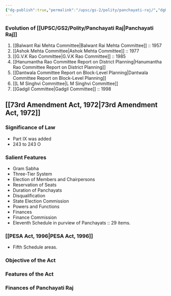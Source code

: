 ```yaml
---
{"dg-publish":true,"permalink":"/upsc/gs-2/polity/panchayati-raj/","dgHomeLink":true,"dgPassFrontmatter":false}
---
```


### Evolution of [[UPSC/GS2/Polity/Panchayati Raj|Panchayati Raj]] 
1. [[Balwant Rai Mehta Committee|Balwant Rai Mehta Committee]] :: 1957
2. [[Ashok Mehta Committee|Ashok Mehta Committee]] :: 1977
3. [[G.V.K Rao Committee|G.V.K Rao Committee]] ::  1985
4. [[Hanumantha Rao Committee Report on District Planning|Hanumantha Rao Committee Report on District Planning]]
5. [[Dantwala Committee Report on Block-Level Planning|Dantwala Committee Report on Block-Level Planning]]
6. [[L M Singhvi Committee|L M Singhvi Committee]]
7. [[Gadgil Committee|Gadgil Committee]] :: 1998 


## [[73rd Amendment Act, 1972|73rd Amendment Act, 1972]]
### Significance of Law
- Part IX was added
- 243 to 243 O

### Salient Features
- Gram Sabha
- Three-Tier System
- Election of Members and Chairpersons 
- Reservation of Seats
- Duration of Panchayats 
- Disqualification 
- State Election Commission
- Powers and Functions
- Finances 
- Finance Commission
- Eleventh Schedule in purview of Panchayats :: 29 items. 

### [[PESA Act, 1996|PESA Act, 1996]]
- Fifth Schedule areas. 

### Objective of the Act 
### Features of the Act
### Finances of Panchayati Raj
